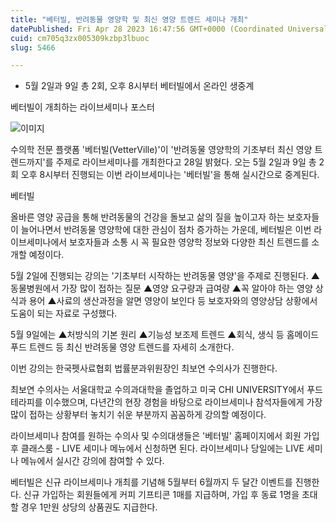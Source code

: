 ```yaml
---
title: "베터빌, 반려동물 영양학 및 최신 영양 트렌드 세미나 개최"
datePublished: Fri Apr 28 2023 16:47:56 GMT+0000 (Coordinated Universal Time)
cuid: cm705q3zx005309kzbp3lbuoc
slug: 5466

---
```



- 5월 2일과 9일 총 2회, 오후 8시부터 베터빌에서 온라인 생중계

베터빌이 개최하는 라이브세미나 포스터

![이미지](https://cdn.hashnode.com/res/hashnode/image/upload/v1739258700969/7c75dc20-6d42-41f0-8da7-f13d2c2a6e4d.jpeg)

수의학 전문 플랫폼 '베터빌(VetterVille)'이 '반려동물 영양학의 기초부터 최신 영양 트렌드까지'를 주제로 라이브세미나를 개최한다고 28일 밝혔다. 오는 5월 2일과 9일 총 2회 오후 8시부터 진행되는 이번 라이브세미나는 '베터빌'을 통해 실시간으로 중계된다.

베터빌

올바른 영양 공급을 통해 반려동물의 건강을 돌보고 삶의 질을 높이고자 하는 보호자들이 늘어나면서 반려동물 영양학에 대한 관심이 점차 증가하는 가운데, 베터빌은 이번 라이브세미나에서 보호자들과 소통 시 꼭 필요한 영양학 정보와 다양한 최신 트렌드를 소개할 예정이다.

5월 2일에 진행되는 강의는 '기초부터 시작하는 반려동물 영양'을 주제로 진행된다. ▲동물병원에서 가장 많이 접하는 질문 ▲영양 요구량과 급여량 ▲꼭 알아야 하는 영양 상식과 용어 ▲사료의 생산과정을 알면 영양이 보인다 등 보호자와의 영양상담 상황에서 도움이 되는 자료로 구성했다.

5월 9일에는 ▲처방식의 기본 원리 ▲기능성 보조제 트렌드 ▲회식, 생식 등 홈메이드 푸드 트렌드 등 최신 반려동물 영양 트렌드를 자세히 소개한다.

이번 강의는 한국펫사료협회 법률분과위원장인 최보연 수의사가 진행한다.

최보연 수의사는 서울대학교 수의과대학을 졸업하고 미국 CHI UNIVERSITY에서 푸드테라피를 이수했으며, 다년간의 현장 경험을 바탕으로 라이브세미나 참석자들에게 가장 많이 접하는 상황부터 놓치기 쉬운 부분까지 꼼꼼하게 강의할 예정이다.

라이브세미나 참여를 원하는 수의사 및 수의대생들은 '베터빌' 홈페이지에서 회원 가입 후 클래스룸 - LIVE 세미나 메뉴에서 신청하면 된다. 라이브세미나 당일에는 LIVE 세미나 메뉴에서 실시간 강의에 참여할 수 있다.

베터빌은 신규 라이브세미나 개최를 기념해 5월부터 6월까지 두 달간 이벤트를 진행한다. 신규 가입하는 회원들에게 커피 기프티콘 1매를 지급하며, 가입 후 동료 1명을 초대할 경우 1만원 상당의 상품권도 지급한다.